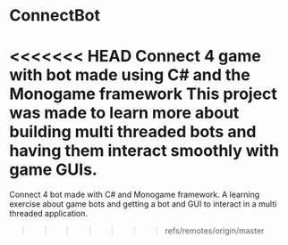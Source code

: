# ConnectBot
<<<<<<< HEAD
Connect 4 game with bot made using C# and the Monogame framework
This project was made to learn more about building multi threaded bots and having them interact smoothly with game GUIs.
=======
Connect 4 bot made with C# and Monogame framework. A learning exercise about game bots and getting a bot and GUI to interact in a multi threaded application.
>>>>>>> refs/remotes/origin/master
